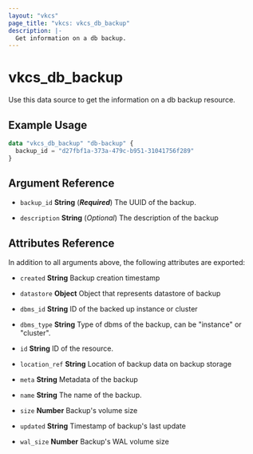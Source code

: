 ```yaml
---
layout: "vkcs"
page_title: "vkcs: vkcs_db_backup"
description: |-
  Get information on a db backup.
---
```


# vkcs_db_backup

Use this data source to get the information on a db backup resource.

## Example Usage

```terraform
data "vkcs_db_backup" "db-backup" {
  backup_id = "d27fbf1a-373a-479c-b951-31041756f289"
}
```

## Argument Reference
- `backup_id` **String** (***Required***) The UUID of the backup.

- `description` **String** (*Optional*) The description of the backup


## Attributes Reference
In addition to all arguments above, the following attributes are exported:
- `created` **String** Backup creation timestamp

- `datastore` **Object** Object that represents datastore of backup

- `dbms_id` **String** ID of the backed up instance or cluster

- `dbms_type` **String** Type of dbms of the backup, can be "instance" or "cluster".

- `id` **String** ID of the resource.

- `location_ref` **String** Location of backup data on backup storage

- `meta` **String** Metadata of the backup

- `name` **String** The name of the backup.

- `size` **Number** Backup's volume size

- `updated` **String** Timestamp of backup's last update

- `wal_size` **Number** Backup's WAL volume size


